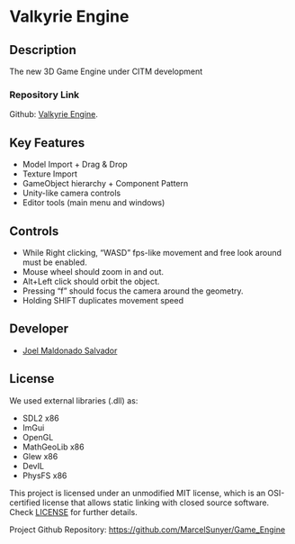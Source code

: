# Valkyrie Engine

## Description

The new 3D Game Engine under CITM development

### Repository Link

Github: [Valkyrie Engine](https://github.com/Neffyer/Valkyrie_Engine).

## Key Features

 -  Model Import + Drag & Drop
 -  Texture Import
 -  GameObject hierarchy + Component Pattern
 -  Unity-like camera controls
 -  Editor tools (main menu and windows)

## Controls

 - While Right clicking, “WASD” fps-like movement and free look around must be enabled.
 - Mouse wheel should zoom in and out.
 - Alt+Left click should orbit the object.
 - Pressing “f” should focus the camera around the geometry.
 - Holding SHIFT duplicates movement speed

## Developer

 - [Joel Maldonado Salvador](https://github.com/neffyer)

## License

We used external libraries (.dll) as:

 - SDL2 x86
 - ImGui
 - OpenGL
 - MathGeoLib x86
 - Glew x86
 - DevIL
 - PhysFS x86

This project is licensed under an unmodified MIT license, which is an OSI-certified license that allows static linking with closed source software. Check [LICENSE](https://github.com/git/git-scm.com/blob/main/MIT-LICENSE.txt) for further details.

Project Github Repository: https://github.com/MarcelSunyer/Game_Engine
